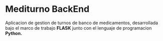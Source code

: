 # Mediturno BackEnd

Aplicacion de gestion de turnos de banco de medicamentos, desarrollada bajo el marco de trabajo **FLASK** junto con el lenguaje de programacion **Python.**
